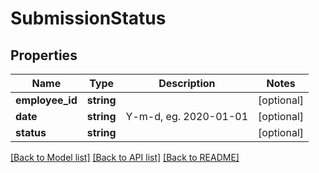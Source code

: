 # SubmissionStatus

## Properties
Name | Type | Description | Notes
------------ | ------------- | ------------- | -------------
**employee_id** | **string** |  | [optional] 
**date** | **string** | Y-m-d, eg. 2020-01-01 | [optional] 
**status** | **string** |  | [optional] 

[[Back to Model list]](../README.md#documentation-for-models) [[Back to API list]](../README.md#documentation-for-api-endpoints) [[Back to README]](../README.md)


